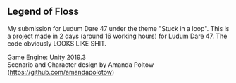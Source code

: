## Legend of Floss
My submission for Ludum Dare 47 under the theme "Stuck in a loop". This is a project made in 2 days (around 16 working hours) for Ludum Dare 47. The code obviously LOOKS LIKE SHIT.

Game Engine: Unity 2019.3 </br>
Scenario and Character design by Amanda Poltow (https://github.com/amandapolotow)
